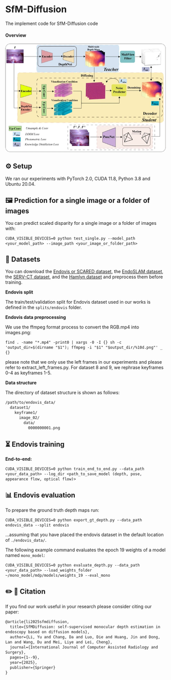 # SfM-Diffusion
 The implement code for SfM-Diffusion code

 #### Overview

<p align="center">
<img src='img/overview.png' width=800/> 
</p>

## ⚙️ Setup

We ran our experiments with PyTorch 2.0, CUDA 11.8, Python 3.8 and Ubuntu 20.04.



## 🖼️ Prediction for a single image or a folder of images

You can predict scaled disparity for a single image or a folder of images with:

```shell
CUDA_VISIBLE_DEVICES=0 python test_single.py --model_path <your_model_path> --image_path <your_image_or_folder_path>
```



## 💾 Datasets

You can download the [Endovis or SCARED dataset](https://endovissub2019-scared.grand-challenge.org), the [EndoSLAM dataset](https://data.mendeley.com/datasets/cd2rtzm23r/1), the [SERV-CT dataset](https://www.ucl.ac.uk/interventional-surgical-sciences/serv-ct), and the [Hamlyn dataset](http://hamlyn.doc.ic.ac.uk/vision/) and preprocess them before training.


**Endovis split**

The train/test/validation split for Endovis dataset used in our works is defined in the `splits/endovis` folder. 

**Endovis data preprocessing**

We use the ffmpeg format process to convert the RGB.mp4 into images.png:

```shell
find . -name "*.mp4" -print0 | xargs -0 -I {} sh -c 'output_dir=$(dirname "$1"); ffmpeg -i "$1" "$output_dir/%10d.png"' _ {}
```
please note that we only use the left frames in our experiments and please refer to extract_left_frames.py. For dataset 8 and 9, we rephrase keyframes 0-4 as keyframes 1-5.

**Data structure**

The directory of dataset structure is shown as follows:

```
/path/to/endovis_data/
  dataset1/
    keyframe1/
      image_02/
        data/
          0000000001.png
```

## ⏳ Endovis training


**End-to-end:**

```shell
CUDA_VISIBLE_DEVICES=0 python train_end_to_end.py --data_path <your_data_path> --log_dir <path_to_save_model (depth, pose, appearance flow, optical flow)>
```



## 📊 Endovis evaluation

To prepare the ground truth depth maps run:
```shell
CUDA_VISIBLE_DEVICES=0 python export_gt_depth.py --data_path endovis_data --split endovis
```
...assuming that you have placed the endovis dataset in the default location of `./endovis_data/`.

The following example command evaluates the epoch 19 weights of a model named `mono_model`:
```shell
CUDA_VISIBLE_DEVICES=0 python evaluate_depth.py --data_path <your_data_path> --load_weights_folder ~/mono_model/mdp/models/weights_19 --eval_mono
```

## ✏️ 📄 Citation

If you find our work useful in your research please consider citing our paper:

```
@article{li2025sfmdiffusion,
  title={SfMDiffusion: self-supervised monocular depth estimation in endoscopy based on diffusion models},
  author={Li, Yu and Chang, Da and Luo, Die and Huang, Jin and Dong, Lan and Wang, Du and Mei, Liye and Lei, Cheng},
  journal={International Journal of Computer Assisted Radiology and Surgery},
  pages={1--9},
  year={2025},
  publisher={Springer}
}
```
